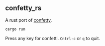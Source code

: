 ## confetty_rs

A rust port of [confetty](https://github.com/maaslalani/confetty).

```text
cargo run
```
Press any key for confetti. `Cntrl-c` or `q` to quit.

